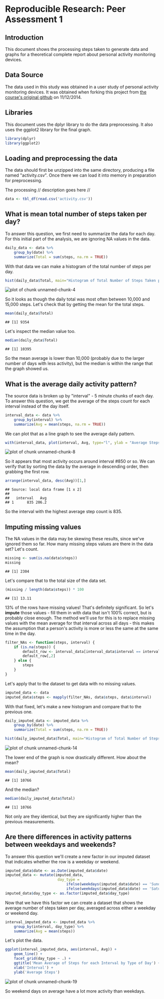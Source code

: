 # Reproducible Research: Peer Assessment 1

## Introduction
This document shows the processing steps taken to generate data and graphs for a theoretical complete report about personal activity monitoring devices. 

## Data Source
The data used in this study was obtained in a user study of personal activity monitoring devices. It was obtained when forking this project from [the course's original github](http://github.com/rdpeng/RepData_PeerAssessment1) on 11/12/2014.

## Libraries
This document uses the dplyr library to do the data preprocessing. It also uses the ggplot2 library for the final graph.


```r
library(dplyr)
library(ggplot2)
```

## Loading and preprocessing the data
The data should first be unzipped into the same directory, producing a file named "activity.csv". Once there we can load it into memory in preparation for preprocessing.

The processing // description goes here //


```r
data <- tbl_df(read.csv('activity.csv'))
```

## What is mean total number of steps taken per day?
To answer this question, we first need to summarize the data for each day. For this initial part of the analysis, we are ignoring NA values in the data.


```r
daily_data <- data %>% 
    group_by(date) %>%
    summarize(Total = sum(steps, na.rm = TRUE))
```

With that data we can make a histogram of the total number of steps per day.

```r
hist(daily_data$Total, main="Histogram of Total Number of Steps Taken per Day", xlab="Total Steps Taken")
```

![plot of chunk unnamed-chunk-4](./PA1_template_files/figure-html/unnamed-chunk-4.png) 

So it looks as though the daily total was most often between 10,000 and 15,000 steps. Let's check that by getting the mean for the total steps.

```r
mean(daily_data$Total)
```

```
## [1] 9354
```

Let's inspect the median value too.

```r
median(daily_data$Total)
```

```
## [1] 10395
```

So the mean average is lower than 10,000 (probably due to the larger number of days with less activity), but the median is within the range that the graph showed us.

## What is the average daily activity pattern?
The source data is broken up by "interval" - 5 minute chunks of each day. To answer this question, we get the average of the steps count for each interval instead of the day itself.

```r
interval_data <- data %>% 
    group_by(interval) %>%
    summarize(Avg = mean(steps, na.rm = TRUE))
```

We can plot that as a line graph to see the average daily pattern.

```r
with(interval_data, plot(interval, Avg, type="l", ylab = "Average Steps", xlab = "Interval", main =  "Mean Average of Steps for each Interval"))
```

![plot of chunk unnamed-chunk-8](./PA1_template_files/figure-html/unnamed-chunk-8.png) 

So it appears that most activity occurs around interval #850 or so. We can verify that by sorting the data by the average in descending order, then grabbing the first row.


```r
arrange(interval_data, desc(Avg))[1,]
```

```
## Source: local data frame [1 x 2]
## 
##   interval   Avg
## 1      835 206.2
```

So the interval with the highest average step count is 835.

## Imputing missing values
The NA values in the data may be skewing these results, since we've ignored them so far. How many missing steps values are there in the data set? Let's count.


```r
missing <- sum(is.na(data$steps))
missing
```

```
## [1] 2304
```

Let's compare that to the total size of the data set.


```r
(missing / length(data$steps)) * 100
```

```
## [1] 13.11
```

13% of the rows have missing values! That's definitely significant. So let's **impute** those values - fill them in with data that isn't 100% correct, but is probably close enough. The method we'll use for this is to replace missing values with the mean average for that interval across all days - this makes the assumption that a person's activity is more or less the same at the same time in the day.


```r
filter_NAs <- function(steps, interval) {
    if (is.na(steps)) { 
        default_row <- interval_data[interval_data$interval == interval,]
        default_row[,2]
    } else {
        steps
    }
}
```

Let's apply that to the dataset to get data with no missing values.


```r
imputed_data <- data
imputed_data$steps <- mapply(filter_NAs, data$steps, data$interval)
```

With that fixed, let's make a new histogram and compare that to the previous one.


```r
daily_imputed_data <- imputed_data %>% 
    group_by(date) %>%
    summarize(Total = sum(steps, na.rm = TRUE))

hist(daily_imputed_data$Total, main="Histogram of Total Number of Steps Taken per Day", xlab="Total Steps Taken")
```

![plot of chunk unnamed-chunk-14](./PA1_template_files/figure-html/unnamed-chunk-14.png) 

The lower end of the graph is now drastically different. How about the mean?

```r
mean(daily_imputed_data$Total)
```

```
## [1] 10766
```

And the median?

```r
median(daily_imputed_data$Total)
```

```
## [1] 10766
```

Not only are they identical, but they are significantly higher than the previous measurements.

## Are there differences in activity patterns between weekdays and weekends?
To answer this question we'll create a new factor in our imputed dataset that indicates whether the row is a weekday or weekend.

```r
imputed_data$date <- as.Date(imputed_data$date)
imputed_data <- mutate(imputed_data, 
                        day_type = 
                            ifelse(weekdays(imputed_data$date) == 'Sunday', 'weekend', 
                            ifelse(weekdays(imputed_data$date) == 'Saturday', 'weekend', 'weekday')))
imputed_data$day_type <- as.factor(imputed_data$day_type)
```
Now that we have this factor we can create a dataset that shows the average number of steps taken per day, averaged across either a weekday or weekend day.

```r
interval_imputed_data <- imputed_data %>% 
    group_by(interval, day_type) %>%
    summarize(Avg = mean(steps))
```

Let's plot the data.

```r
ggplot(interval_imputed_data, aes(interval, Avg)) + 
    geom_line() +
    facet_grid(day_type ~ .) +
    ggtitle('Mean Average of Steps for each Interval by Type of Day') + 
    xlab('Interval') + 
    ylab('Average Steps')
```

![plot of chunk unnamed-chunk-19](./PA1_template_files/figure-html/unnamed-chunk-19.png) 

So weekend days on average have a lot more activity than weekdays.
